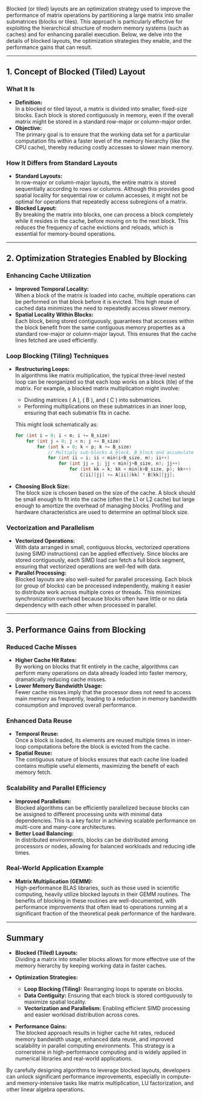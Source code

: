 Blocked (or tiled) layouts are an optimization strategy used to improve the performance of matrix operations by partitioning a large matrix into smaller submatrices (blocks or tiles). This approach is particularly effective for exploiting the hierarchical structure of modern memory systems (such as caches) and for enhancing parallel execution. Below, we delve into the details of blocked layouts, the optimization strategies they enable, and the performance gains that can result.

---

## 1. Concept of Blocked (Tiled) Layout

### What It Is  
- **Definition:**  
  In a blocked or tiled layout, a matrix is divided into smaller, fixed-size blocks. Each block is stored contiguously in memory, even if the overall matrix might be stored in a standard row-major or column-major order.  
- **Objective:**  
  The primary goal is to ensure that the working data set for a particular computation fits within a faster level of the memory hierarchy (like the CPU cache), thereby reducing costly accesses to slower main memory.

### How It Differs from Standard Layouts  
- **Standard Layouts:**  
  In row-major or column-major layouts, the entire matrix is stored sequentially according to rows or columns. Although this provides good spatial locality for sequential row or column accesses, it might not be optimal for operations that repeatedly access subregions of a matrix.
- **Blocked Layout:**  
  By breaking the matrix into blocks, one can process a block completely while it resides in the cache, before moving on to the next block. This reduces the frequency of cache evictions and reloads, which is essential for memory-bound operations.

---

## 2. Optimization Strategies Enabled by Blocking

### Enhancing Cache Utilization  
- **Improved Temporal Locality:**  
  When a block of the matrix is loaded into cache, multiple operations can be performed on that block before it is evicted. This high reuse of cached data minimizes the need to repeatedly access slower memory.
- **Spatial Locality Within Blocks:**  
  Each block, being stored contiguously, guarantees that accesses within the block benefit from the same contiguous memory properties as a standard row-major or column-major layout. This ensures that the cache lines fetched are used efficiently.

### Loop Blocking (Tiling) Techniques  
- **Restructuring Loops:**  
  In algorithms like matrix multiplication, the typical three-level nested loop can be reorganized so that each loop works on a block (tile) of the matrix. For example, a blocked matrix multiplication might involve:
  - Dividing matrices \( A \), \( B \), and \( C \) into submatrices.
  - Performing multiplications on these submatrices in an inner loop, ensuring that each submatrix fits in cache.
  
  This might look schematically as:
  
  ```c
  for (int i = 0; i < m; i += B_size)
      for (int j = 0; j < n; j += B_size)
          for (int k = 0; k < p; k += B_size)
              // Multiply sub-blocks A_block, B_block and accumulate into C_block
              for (int ii = i; ii < min(i+B_size, m); ii++)
                  for (int jj = j; jj < min(j+B_size, n); jj++)
                      for (int kk = k; kk < min(k+B_size, p); kk++)
                          C[ii][jj] += A[ii][kk] * B[kk][jj];
  ```
  
- **Choosing Block Size:**  
  The block size is chosen based on the size of the cache. A block should be small enough to fit into the cache (often the L1 or L2 cache) but large enough to amortize the overhead of managing blocks. Profiling and hardware characteristics are used to determine an optimal block size.

### Vectorization and Parallelism  
- **Vectorized Operations:**  
  With data arranged in small, contiguous blocks, vectorized operations (using SIMD instructions) can be applied effectively. Since blocks are stored contiguously, each SIMD load can fetch a full block segment, ensuring that vectorized operations are well-fed with data.
- **Parallel Processing:**  
  Blocked layouts are also well-suited for parallel processing. Each block (or group of blocks) can be processed independently, making it easier to distribute work across multiple cores or threads. This minimizes synchronization overhead because blocks often have little or no data dependency with each other when processed in parallel.

---

## 3. Performance Gains from Blocking

### Reduced Cache Misses  
- **Higher Cache Hit Rates:**  
  By working on blocks that fit entirely in the cache, algorithms can perform many operations on data already loaded into faster memory, dramatically reducing cache misses.
- **Lower Memory Bandwidth Usage:**  
  Fewer cache misses imply that the processor does not need to access main memory as frequently, leading to a reduction in memory bandwidth consumption and improved overall performance.

### Enhanced Data Reuse  
- **Temporal Reuse:**  
  Once a block is loaded, its elements are reused multiple times in inner-loop computations before the block is evicted from the cache.
- **Spatial Reuse:**  
  The contiguous nature of blocks ensures that each cache line loaded contains multiple useful elements, maximizing the benefit of each memory fetch.

### Scalability and Parallel Efficiency  
- **Improved Parallelism:**  
  Blocked algorithms can be efficiently parallelized because blocks can be assigned to different processing units with minimal data dependencies. This is a key factor in achieving scalable performance on multi-core and many-core architectures.
- **Better Load Balancing:**  
  In distributed environments, blocks can be distributed among processors or nodes, allowing for balanced workloads and reducing idle times.

### Real-World Application Example  
- **Matrix Multiplication (GEMM):**  
  High-performance BLAS libraries, such as those used in scientific computing, heavily utilize blocked layouts in their GEMM routines. The benefits of blocking in these routines are well-documented, with performance improvements that often lead to operations running at a significant fraction of the theoretical peak performance of the hardware.

---

## Summary

- **Blocked (Tiled) Layouts:**  
  Dividing a matrix into smaller blocks allows for more effective use of the memory hierarchy by keeping working data in faster caches.
  
- **Optimization Strategies:**  
  - **Loop Blocking (Tiling):** Rearranging loops to operate on blocks.
  - **Data Contiguity:** Ensuring that each block is stored contiguously to maximize spatial locality.
  - **Vectorization and Parallelism:** Enabling efficient SIMD processing and easier workload distribution across cores.
  
- **Performance Gains:**  
  The blocked approach results in higher cache hit rates, reduced memory bandwidth usage, enhanced data reuse, and improved scalability in parallel computing environments. This strategy is a cornerstone in high-performance computing and is widely applied in numerical libraries and real-world applications.

By carefully designing algorithms to leverage blocked layouts, developers can unlock significant performance improvements, especially in compute- and memory-intensive tasks like matrix multiplication, LU factorization, and other linear algebra operations.